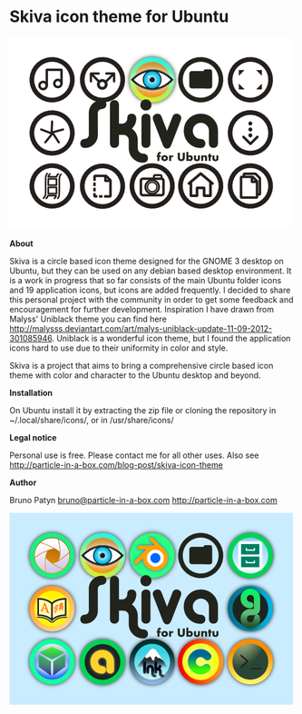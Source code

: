 Skiva icon theme for Ubuntu
===========================
![Skiva preview image](https://raw.githubusercontent.com/bparticle/skiva/master/skiva-preview-folders.png "Skiva preview")

**About**

Skiva is a circle based icon theme designed for the GNOME 3 desktop on Ubuntu, but they can be used on any debian based desktop environment. It is a work in progress that so far consists of the main Ubuntu folder icons and 19 application icons, but icons are added frequently. I decided to share this personal project with the community in order to get some feedback and encouragement for further development. Inspiration I have drawn from Malyss' Uniblack theme you can find here http://malysss.deviantart.com/art/malys-uniblack-update-11-09-2012-301085946. Uniblack is a wonderful icon theme, but I found the application icons hard to use due to their uniformity in color and style. 

Skiva is a project that aims to bring a comprehensive circle based icon theme with color and character to the Ubuntu desktop and beyond.

**Installation**

On Ubuntu install it by extracting the zip file or cloning the repository in ~/.local/share/icons/, or in /usr/share/icons/

**Legal notice**

Personal use is free. Please contact me for all other uses. Also see http://particle-in-a-box.com/blog-post/skiva-icon-theme

**Author**

Bruno Patyn
bruno@particle-in-a-box.com
http://particle-in-a-box.com

![Skiva preview image](https://raw.githubusercontent.com/bparticle/skiva/master/skiva-preview.png "Skiva preview")
